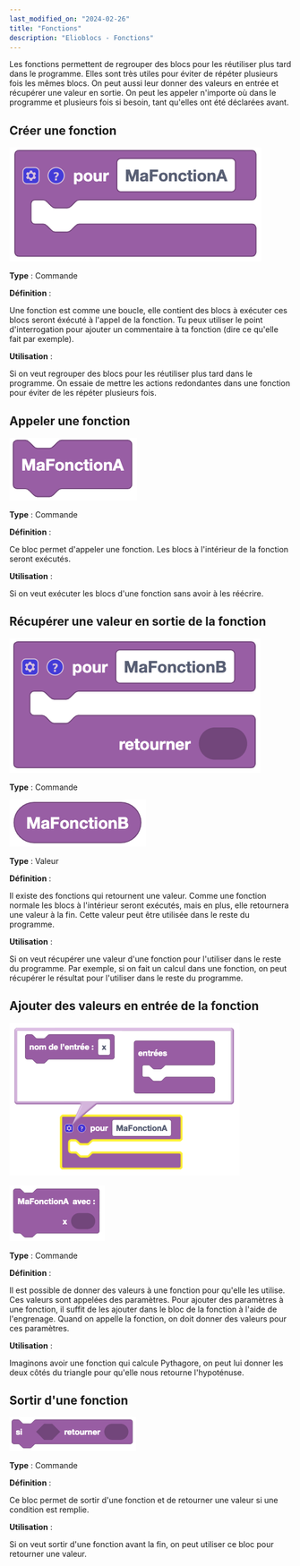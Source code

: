 ```yaml
---
last_modified_on: "2024-02-26"
title: "Fonctions"
description: "Elioblocs - Fonctions"
---
```


Les fonctions permettent de regrouper des blocs pour les réutiliser plus tard dans le programme.
Elles sont très utiles pour éviter de répéter plusieurs fois les mêmes blocs. 
On peut aussi leur donner des valeurs en entrée et récupérer une valeur en sortie.
On peut les appeler n'importe où dans le programme et plusieurs fois si besoin, tant qu'elles ont été déclarées avant.


## Créer une fonction

![Create a function](../../../static/img/elioblocs/blocs/functions/fonctionA.png)

**Type** : Commande

**Définition** :

Une fonction est comme une boucle, elle contient des blocs à exécuter ces blocs seront éxécuté à l'appel de la fonction.
Tu peux utiliser le point d'interrogation pour ajouter un commentaire à ta fonction (dire ce qu'elle fait par exemple).

**Utilisation** :

Si on veut regrouper des blocs pour les réutiliser plus tard dans le programme. On essaie de mettre les actions redondantes dans une fonction pour éviter de les répéter plusieurs fois.

## Appeler une fonction

![Call a function](../../../static/img/elioblocs/blocs/functions/fonctionA-appel.png)

**Type** : Commande

**Définition** :

Ce bloc permet d'appeler une fonction. Les blocs à l'intérieur de la fonction seront exécutés.

**Utilisation** :

Si on veut exécuter les blocs d'une fonction sans avoir à les réécrire.

## Récupérer une valeur en sortie de la fonction

![Function with value return](../../../static/img/elioblocs/blocs/functions/fonctionB.png)

**Type** : Commande

![Read returned value](../../../static/img/elioblocs/blocs/functions/fonctionB-retour.png)

**Type** : Valeur

**Définition** :

Il existe des fonctions qui retournent une valeur. Comme une fonction normale les blocs à l'intérieur seront exécutés, mais en plus, elle retournera une valeur à la fin. Cette valeur peut être utilisée dans le reste du programme.

**Utilisation** :

Si on veut récupérer une valeur d'une fonction pour l'utiliser dans le reste du programme. Par exemple, si on fait un calcul dans une fonction, on peut récupérer le résultat pour l'utiliser dans le reste du programme.

## Ajouter des valeurs en entrée de la fonction

![Add input to a function](../../../static/img/elioblocs/blocs/functions/add-input-functions.png)

![Declare function inputs](../../../static/img/elioblocs/blocs/functions/fonctionA-input.png)

**Type** : Commande

**Définition** :

Il est possible de donner des valeurs à une fonction pour qu'elle les utilise. Ces valeurs sont appelées des paramètres.
Pour ajouter des paramètres à une fonction, il suffit de les ajouter dans le bloc de la fonction à l'aide de l'engrenage.
Quand on appelle la fonction, on doit donner des valeurs pour ces paramètres.

**Utilisation** :

Imaginons avoir une fonction qui calcule Pythagore, on peut lui donner les deux côtés du triangle pour qu'elle nous retourne l'hypoténuse.

## Sortir d'une fonction

![Return value on event](../../../static/img/elioblocs/blocs/functions/return-function.png)

**Type** : Commande

**Définition** :

Ce bloc permet de sortir d'une fonction et de retourner une valeur si une condition est remplie.

**Utilisation** :

Si on veut sortir d'une fonction avant la fin, on peut utiliser ce bloc pour retourner une valeur.
